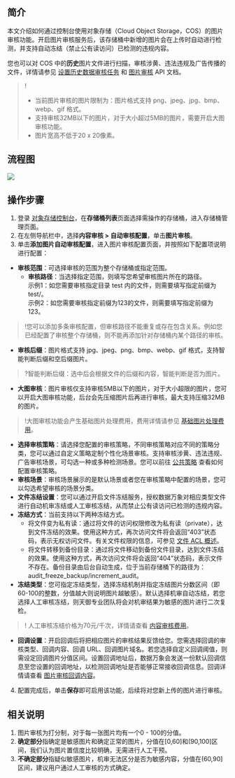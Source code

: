 ## 简介

本文介绍如何通过控制台使用对象存储（Cloud Object Storage，COS）的图片审核功能。开启图片审核服务后，该存储桶中新增的图片会在上传时自动进行检测，并支持自动冻结（禁止公有读访问）已检测的违规内容。

您也可以对 COS 中的**历史**图片文件进行扫描，审核涉黄、违法违规及广告传播的文件，详情请参见 [设置历史数据审核任务](https://cloud.tencent.com/document/product/436/54405) 和 [图片审核](https://cloud.tencent.com/document/product/436/45434) API 文档。

>! 
> - 当前图片审核的图片限制为：图片格式支持 png、jpeg、jpg、bmp、webp、gif 格式。
> - 支持审核32MB以下的图片，对于大小超过5MB的图片，需要开启大图审核功能。
> - 图片宽高不低于20 x 20像素。
>

## 流程图

![](https://qcloudimg.tencent-cloud.cn/raw/f22a7a5c6dc5640dd7eb16d46494afd8.png)

## 操作步骤

1. 登录 [对象存储控制台](https://console.cloud.tencent.com/cos)，在**存储桶列表**页面选择需操作的存储桶，进入存储桶管理页面。
2. 在左侧导航栏中，选择**内容审核 > 自动审核配置**，单击**图片审核**。
3. 单击**添加图片自动审核配置**，进入图片审核配置页面，并按照如下配置项说明进行配置：
 - **审核范围**：可选择审核的范围为整个存储桶或指定范围。
    - **审核路径**：当选择指定范围，则填写您希望审核图片所在的路径。<br>示例1：如您需要审核指定目录 test 内的文件，则需要填写指定前缀为 test/。<br>示例2：如您需要审核指定前缀为123的文件，则需要填写指定前缀为123。
>!您可以添加多条审核配置，但审核路径不能重复或存在包含关系。例如您已经配置了审核整个存储桶，则不能再添加针对存储桶内某个路径的审核。
>
 - **审核后缀**：图片格式支持 jpg、jpeg、png、bmp、webp、gif 格式，支持智能判断后缀和空后缀图片。
>?智能判断后缀：选中后会根据文件的后缀和内容，智能判断是否为图片。
>
 - **大图审核**：图片审核仅支持审核5MB以下的图片，对于大小超限的图片，您可以开启大图审核功能，后台会先压缩图片后再进行审核，最大支持压缩32MB的图片。
>!大图审核功能会产生基础图片处理费用，费用详情请参见 [基础图片处理费用](https://cloud.tencent.com/document/product/436/58963#.E5.9F.BA.E7.A1.80.E5.9B.BE.E7.89.87.E5.A4.84.E7.90.86.E8.B4.B9.E7.94.A8)。
 - **选择审核策略**：请选择您配置的审核策略，不同审核策略对应不同的策略分类，您可以通过自定义策略定制个性化场景审核。支持审核涉黄、违法违规、广告审核场景，可勾选一种或多种检测场景。您可以前往 [公共策略](https://cloud.tencent.com/document/product/436/55206) 查看如何配置审核策略。
 - **审核场景**：审核场景展示的是默认场景或者您在审核策略中配置的场景，您可以勾选希望审核的场景分类。
 - **文件冻结设置**：您可以通过开启文件冻结服务，授权数据万象对相应类型文件进行自动机审冻结或人工审核冻结，从而禁止公有读访问已检测的违规内容。
 - **冻结方式**：当前支持以下两种冻结方式。
    - 将文件变为私有读：通过将文件的访问权限修改为私有读（private），达到文件冻结的效果。使用这种方式，再次访问文件将会返回“403”状态码，表示无权访问文件。有关文件权限的信息，可参见 [文件 ACL 概述](https://cloud.tencent.com/document/product/436/30752)。
    - 将文件转移到备份目录：通过将文件移动到备份文件目录，达到文件冻结的效果。使用这种方式，再次访问文件将会返回“404”状态码，表示文件不存在。备份目录由后台自动生成，位于当前存储桶下的路径为：audit_freeze_backup/increment_audit。
 - **冻结类型**：您可指定冻结类型，选择冻结机制并指定冻结图片分数区间（即60-100的整数，分值越大则说明图片越敏感）。默认选择机审自动冻结，若您选择人工审核冻结，则天御专业团队将会对机审结果为敏感的图片进行二次复检。
>! 人工审核冻结价格为70元/千次，详情请查看 [内容审核费用](https://cloud.tencent.com/document/product/436/58965)。
>
 - **回调设置**：开启回调后将把相应图片的审核结果反馈给您。您需选择回调的审核类型、回调内容、回调 URL、回调图片域名。若您选择自定义回调阈值，则需设定回调图片分值区间。设置回调地址后，数据万象会发送一份默认回调信息至您设置的回调地址，以检测回调地址是否能够正常接收回调信息。回调详情请查看 [图片审核回调内容](https://cloud.tencent.com/document/product/436/62387)。
4. 配置完成后，单击**保存**即可启用该功能，后续将对您新上传的图片进行审核。


<span id=2></span>
## 相关说明

1. 图片审核为打分制，对于每一张图片均有一个0 - 100的分值。
2. **确定部分**指确定是敏感图片和确定正常的图片，分值在[0,60]和(90,100]区间，我们认为图片置信度比较明确，无需进行人工干预。
3. **不确定部分**指疑似敏感图片，机审无法区分是否为敏感内容，分值在(60,90]区间，建议用户通过人工审核的方式确定。

